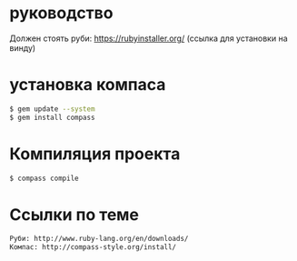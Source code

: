 # руководство

Должен стоять руби: https://rubyinstaller.org/ (ссылка для установки на винду)

# установка компаса
``` bash
$ gem update --system
$ gem install compass
```

# Компиляция проекта
``` bash
$ compass compile
```

# Ссылки по теме
``` bash
Руби: http://www.ruby-lang.org/en/downloads/
Компас: http://compass-style.org/install/
```


